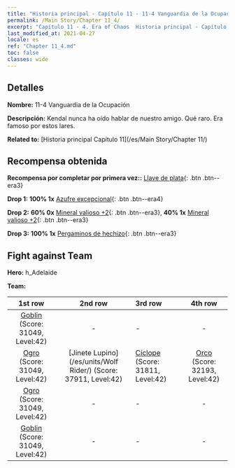 ```yaml
---
title: "Historia principal - Capítulo 11 - 11-4 Vanguardia de la Ocupación"
permalink: /Main Story/Chapter 11_4/
excerpt: "Capítulo 11 - 4. Era of Chaos  Historia principal - Capítulo 11_4. 11-4 Vanguardia de la Ocupación"
last_modified_at: 2021-04-27
locale: es
ref: "Chapter 11_4.md"
toc: false
classes: wide
---
```


## Detalles

 **Nombre:** 11-4 Vanguardia de la Ocupación

 **Descripción:** Kendal nunca ha oído hablar de nuestro amigo. Qué raro. Era famoso por estos lares.

 **Related to:** [Historia principal Capítulo 11](/es/Main Story/Chapter 11/)

## Recompensa obtenida

 **Recompensa por completar por primera vez::** [Llave de plata](/ItemsES/con_693/){: .btn .btn--era3}

 **Drop 1:** **100% 1x** [Azufre excepcional](/ItemsES/mat_36/){: .btn .btn--era4}

 **Drop 2:** **60% 0x** [Mineral valioso +2](/ItemsES/mat_26/){: .btn .btn--era3}, **40% 1x** [Mineral valioso +2](/ItemsES/mat_26/){: .btn .btn--era3}

 **Drop 3:** **100% 1x** [Pergaminos de hechizo](/ItemsES/con_694/){: .btn .btn--era3}


## Fight against Team
 **Hero:** h_Adelaide

 **Team:**


  | 1st row | 2nd row | 3rd row | 4th row |
  |:----:|:----:|:----|:----:|
  | [Goblin](/es/units/Goblin/) (Score: 31049, Level:42)  | - | - | - |
  | [Ogro](/es/units/Ogre/) (Score: 31049, Level:42)  | [Jinete Lupino](/es/units/Wolf Rider/) (Score: 37911, Level:42)  | [Cíclope](/es/units/Cyclops/) (Score: 31811, Level:42)  | [Orco](/es/units/Orc/) (Score: 32193, Level:42)  |
  | [Ogro](/es/units/Ogre/) (Score: 31049, Level:42)  | - | - | - |
  | [Goblin](/es/units/Goblin/) (Score: 31049, Level:42)  | - | - | - |


